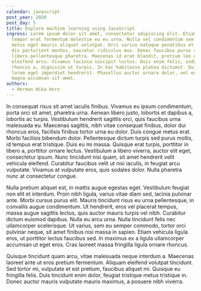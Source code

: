 ```yaml
---
calendar: javascript
post_year: 2020
post_day: 5
title: Explore machine learning using JavaScript
ingress: Lorem ipsum dolor sit amet, consectetur adipiscing elit. Etiam eu nisl
  tempor erat fermentum molestie eu eu urna. Nulla vel condimentum sem. Nunc id
  metus eget mauris aliquet volutpat. Orci varius natoque penatibus et magnis
  dis parturient montes, nascetur ridiculus mus. Donec faucibus purus sit amet
  libero pellentesque pharetra. Maecenas id erat blandit, pretium leo eget,
  eleifend arcu. Vivamus lacinia suscipit luctus. Duis enim felis, sodales ac
  rhoncus a, dignissim ut turpis. In hac habitasse platea dictumst. Duis mattis
  lorem eget imperdiet hendrerit. Phasellus auctor ornare dolor, vel euismod
  magna accumsan sit amet.
authors:
  - Herman Wika Horn
---
```

In consequat risus sit amet iaculis finibus. Vivamus eu ipsum condimentum, porta orci sit amet, pharetra urna. Aenean libero justo, lobortis et dapibus a, lobortis ac turpis. Vestibulum hendrerit sagittis orci, quis faucibus urna malesuada eu. Maecenas sagittis, nibh vitae consequat finibus, dolor dui rhoncus eros, facilisis finibus tortor urna eu dolor. Duis congue metus erat. Morbi facilisis bibendum dolor. Pellentesque dictum turpis sed purus mollis, id tempus erat tristique. Duis eu mi massa. Quisque erat turpis, porttitor in libero a, porttitor ornare lectus. Vestibulum a libero viverra, auctor elit eget, consectetur ipsum. Nunc tincidunt nisi quam, sit amet hendrerit velit vehicula eleifend. Curabitur faucibus velit ut nisi iaculis, in feugiat arcu vulputate. Vivamus at vulputate eros, quis sodales dolor. Nulla pharetra nunc at consectetur congue.

Nulla pretium aliquet est, in mattis augue egestas eget. Vestibulum feugiat non elit et interdum. Proin nibh ligula, varius vitae diam sed, lacinia pulvinar ante. Morbi cursus purus elit. Mauris tincidunt risus eu urna pellentesque, in convallis augue condimentum. Ut hendrerit, eros vel placerat tempus, massa augue sagittis lectus, quis auctor mauris turpis vel nibh. Curabitur dictum euismod dapibus. Nulla eu arcu urna. Nulla tincidunt felis nec ullamcorper scelerisque. Ut varius, sem eu semper commodo, tortor orci pulvinar neque, sit amet finibus nisi massa in sapien. Etiam vehicula ligula eros, ut porttitor lectus faucibus sed. In maximus ex a ligula ullamcorper accumsan ut eget eros. Cras laoreet massa fringilla ligula ornare rhoncus.

Quisque tincidunt quam arcu, vitae malesuada neque interdum a. Maecenas laoreet ante ut eros pretium fermentum. Aliquam eleifend volutpat tincidunt. Sed tortor mi, vulputate et est pretium, faucibus aliquet mi. Quisque eu fringilla felis. Duis tincidunt enim dolor, feugiat tristique metus tristique in. Donec auctor mauris vulputate mauris maximus, a posuere nibh viverra.